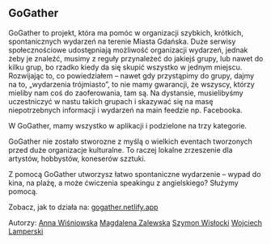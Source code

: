## GoGather

GoGather to projekt, która ma pomóc w organizacji szybkich, krótkich, spontanicznych wydarzeń na terenie Miasta Gdańska.
Duże serwisy społecznościowe udostępniają możliwość organizacji wydarzeń, jednak żeby je znaleźć, musimy z reguły przynależeć do jakiejś grupy, lub nawet do kilku grup, bo rzadko kiedy da się skupić wszystko w jednym miejscu.
Rozwijając to, co powiedziałem – nawet gdy przystąpimy do grupy, dajmy na to, „wydarzenia trójmiasto”,
 to nie mamy gwarancji, że wszyscy, którzy mieliby nam coś do zaoferowania, tam są.
Na dystansie, musielibyśmy uczestniczyć w nastu takich grupach i skazywać się na masę niepotrzebnych informacji i wydarzeń na main feedzie np. Facebooka.

W GoGather, mamy wszystko w aplikacji i podzielone na trzy kategorie.

GoGather nie zostało stworozne z myślą o wielkich eventach tworzonych przed duże organizacje kulturalne. To raczej lokalne zrzeszenie  dla artystów, hobbystów, koneserów szztuki.

Z pomocą GoGather utworzysz łatwo spontaniczne wydarzenie – wypad do kina, na plażę, a może ćwiczenia speakingu z angielskiego? Służymy pomocą.

Zobacz, jak to działa na: [gogather.netlify.app](https://gogather.netlify.app)

Autorzy:
[Anna Wiśniowska](https://github.com/annavvis)
[Magdalena Zalewska](https://github.com/magdalena-zalewska)
[Szymon Wisłocki](https://github.com/szymonwislocki)
[Wojciech Lamperski](https://github.com/WojciechLamperski)
